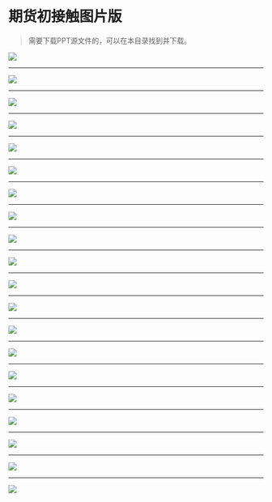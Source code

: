 # 期货初接触图片版

> 需要下载PPT源文件的，可以在本目录找到并下载。

![](./Page1.png)

------

![](./Page2.png)

------

![](./Page3.png)

------

![](./Page4.png)

------

![](./Page5.png)

------

![](./Page6.png)

------

![](./Page7.png)

------

![](./Page8.png)

------

![](./Page9.png)

------

![](./Page10.png)

------

![](./Page11.png)

------
![](./Page12.png)

------

![](./Page13.png)

------

![](./Page14.png)

------

![](./Page15.png)

------

![](./Page16.png)

------

![](./Page17.png)

------

![](./Page18.png)

------

![](./Page19.png)

------

![](./Page20.png)